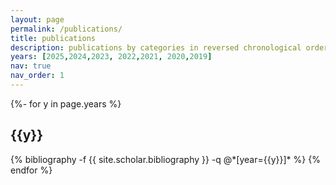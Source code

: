 ```yaml
---
layout: page
permalink: /publications/
title: publications
description: publications by categories in reversed chronological order. generated by jekyll-scholar. 
years: [2025,2024,2023, 2022,2021, 2020,2019]
nav: true
nav_order: 1
---
```

<!-- _pages/publications.md -->
<div class="publications">

{%- for y in page.years %}
  <h2 class="year">{{y}}</h2>
  {% bibliography -f {{ site.scholar.bibliography }} -q @*[year={{y}}]* %}
{% endfor %}

</div>
